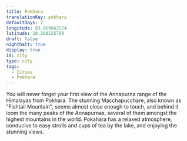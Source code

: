 ```yaml
---
title: Pokhara
translationKey: pokhara
defaultDays: 2
longitude: 83.969662574
latitude: 28.208225799
draft: false
nighthalt: true
display: true
id: city
type: city
tags:
  - Cities
  - Pokhara
---
```

You will never forget your first view of the Annapurna range of the Himalayas from Pokhara. The stunning Macchapucchare, also known as "Fishtail Mountain", seems almost close enough to touch, and behind it loom the many peaks of the Annapurnas, several of them amongst the highest mountains in the world. Pokahara has a relaxed atmosphere, conducive to easy strolls and cups of tea by the lake, and enjoying the stunning views. 